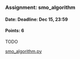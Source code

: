### Assignment: smo_algorithm
#### Date: Deadline: Dec 15, 23:59
#### Points: 6

TODO

[smo_algorithm.py](https://github.com/ufal/npfl129/tree/master/labs/07/smo_algorithm.py)
